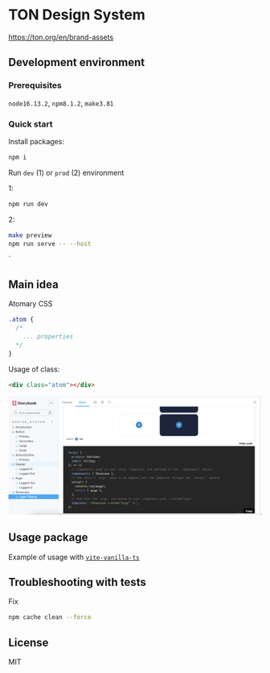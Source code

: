 # TON Design System

https://ton.org/en/brand-assets

## Development environment

### Prerequisites

`node16.13.2`, `npm8.1.2`, `make3.81`

### Quick start

Install packages:

```zsh
npm i
```

Run `dev` (1) or `prod` (2) environment

1:

```zsh
npm run dev
```

2:

```zsh
make preview
npm run serve -- --host
```

`

## Main idea

Atomary CSS

```css
.atom {
  /*
    ... properties
  */
}
```

Usage of class:

```html
<div class="atom"></div>
```

![Screenshot](./docs/images/storybook_dev_showcase.png)

## Usage package

Example of usage with [`vite-vanilla-ts`](https://github.com/designervoid/ton-design-system-vite-vanilla-ts)

## Troubleshooting with tests

Fix  

```zsh
npm cache clean --force
```

## License

MIT
